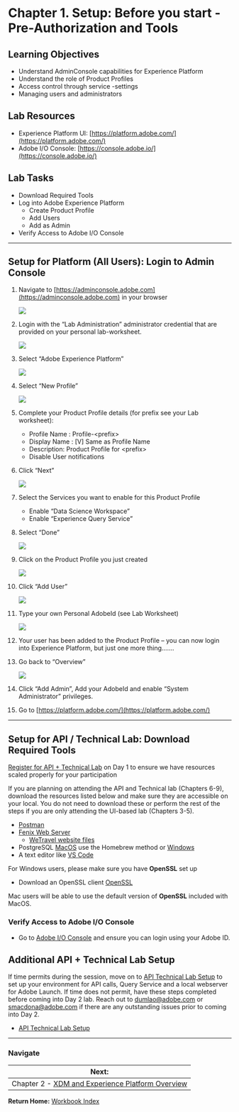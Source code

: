 # Chapter 1. Setup: Before you start - Pre-Authorization and Tools

## Learning Objectives

- Understand AdminConsole capabilities for Experience Platform
- Understand the role of Product Profiles
- Access control through service -settings
- Managing users and administrators

## Lab Resources

- Experience Platform UI: [https://platform.adobe.com/](https://platform.adobe.com/)
- Adobe I/O Console: [https://console.adobe.io/](https://console.adobe.io/)

## Lab Tasks

- Download Required Tools
- Log into Adobe Experience Platform
  - Create Product Profile
  - Add Users
  - Add as Admin
- Verify Access to Adobe I/O Console

---

## Setup for Platform (All Users): Login to Admin Console

1. Navigate to [https://adminconsole.adobe.com](https://adminconsole.adobe.com) in your browser

   ![](../images/chapter-2/adminconsole.png)

1. Login with the “Lab Administration” administrator credential that are provided on your personal lab-worksheet.

   ![](../images/chapter-2/adminlogin.png)

1. Select “Adobe Experience Platform”

   ![](../images/chapter-2/data_services.png)

1. Select “New Profile”

   ![](../images/chapter-2/new_profile.png)

1. Complete your Product Profile details (for prefix see your Lab worksheet):
   - Profile Name : Profile-&lt;prefix&gt;
   - Display Name : [V] Same as Profile Name
   - Description: Product Profile for &lt;prefix&gt;
   - Disable User notifications
1. Click “Next”

   ![](../images/chapter-2/next.png)

1. Select the Services you want to enable for this Product Profile
   - Enable “Data Science Workspace”
   - Enable “Experience Query Service”
1. Select “Done”

   ![](../images/chapter-2/done.png)

1. Click on the Product Profile you just created

   ![](../images/chapter-2/product_profile.png)

1. Click “Add User”

   ![](../images/chapter-2/add_user.png)

1. Type your own Personal AdobeId (see Lab Worksheet)

   ![](../images/chapter-2/personal_adobe_id.png)

1. Your user has been added to the Product Profile – you can now login into Experience Platform, but just one more thing…….
1. Go back to “Overview”

   ![](../images/chapter-2/adminlogin.png)

1. Click “Add Admin”, Add your AdobeId and enable “System Administrator” privileges.
1. Go to [https://platform.adobe.com/](https://platform.adobe.com/)

---

## Setup for API / Technical Lab: Download Required Tools

[Register for API + Technical Lab](http://bit.ly/platform-spp-api) on Day 1 to ensure we have resources scaled properly for your participation

If you are planning on attending the API and Technical lab (Chapters 6-9), download the resources listed below and make sure they are accessible on your local. You do not need to download these or perform the rest of the steps if you are only attending the UI-based lab (Chapters 3-5).

- [Postman](https://www.getpostman.com/apps)
- [Fenix Web Server](http://fenixwebserver.com/)
  - [WeTravel website files](../data/WeTravel-local.zip)
- PostgreSQL [MacOS](https://www.postgresql.org/download/macosx/) use the Homebrew method or [Windows](https://www.postgresql.org/download/windows/)
- A text editor like [VS Code](https://code.visualstudio.com/download)

For Windows users, please make sure you have **OpenSSL** set up

- Download an OpenSSL client [OpenSSL](https://bintray.com/vszakats/generic/download_file?file_path=openssl-1.1.1-win64-mingw.zip)

Mac users will be able to use the default version of **OpenSSL** included with MacOS.

### Verify Access to Adobe I/O Console

- Go to [Adobe I/O Console](https://console.adobe.io/) and ensure you can login using your Adobe ID.

## Additional API + Technical Lab Setup

If time permits during the session, move on to [API Technical Lab Setup](/chapter-6-precursor.md) to set up your environment for API calls, Query Service and a local webserver for Adobe Launch. If time does not permit, have these steps completed before coming into Day 2 lab. Reach out to dumlao@adobe.com or smacdona@adobe.com if there are any outstanding issues prior to coming into Day 2.

- [API Technical Lab Setup](/chapter-6-precursor.md)

---

### Navigate

| **Next:**                                                        |
| ---------------------------------------------------------------- |
| Chapter 2 - [XDM and Experience Platform Overview](chapter-2.md) |

**Return Home:** [Workbook Index](../README.md)
